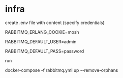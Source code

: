 # infra

create .env file with content (specify credentials)

RABBITMQ_ERLANG_COOKIE=mosh

RABBITMQ_DEFAULT_USER=admin

RABBITMQ_DEFAULT_PASS=password

run

docker-compose -f rabbitmq.yml up --remove-orphans
